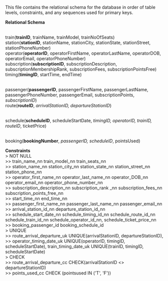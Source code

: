 This file contains the relational schema for the database in order of table levels, constraints, and any sequences used for primary keys.

**Relational Schema**

<br />train(**trainID**, trainName, trainModel, trainNoOfSeats)
<br />station(**stationID**, stationName, stationCity, stationState, stationStreet, stationPhoneNumber)
<br />operator(**operatorID**, operatorFirstName, operatorLastName, operatorDOB, operatorEmail, operatorPhoneNumber)
<br />subscription(**subscriptionID**, subscriptionDescription, subscriptionMembershipRank, subscriptionFees, subscriptionPointsFree)
<br />timing(**timingID**, startTime, endTime)

<br />passenger(**passengerID**, passengerFirstName, passengerLastName, passengerPhoneNumber, passengerEmail, subscriptionPoints, _subscriptionID_)
<br />route(**routeID**, _arrivalStationID, departureStationID_)

<br />schedule(**scheduleID**, scheduleStartDate, _timingID, operatorID, trainID, routeID_, ticketPrice)

<br />booking(**bookingNumber**, _passengerID, scheduleID_, pointsUsed)

**Constraints**
<br /> >	NOT NULL
<br /> >>	train_name_nn  train_model_nn  train_seats_nn 
<br /> >>	station_name_nn  station_city_nn  station_state_nn  station_street_nn  station_phone_nn 
<br /> >>	operator_first_name_nn  operator_last_name_nn  operator_DOB_nn  operator_email_nn  operator_phone_number_nn 
<br /> >> subscription_description_nn  subscription_rank _nn  subscription_fees_nn  subscription_points_free_nn 
<br /> >>	start_time_nn  end_time_nn 
<br /> >>	passenger_first_name_nn  passenger_last_name_nn  passenger_email_nn 
<br /> >>	arrival_station_id_nn  departure_station_id_nn 
<br /> >>	schedule_start_date_nn  schedule_timing_id_nn  schedule_route_id_nn  schedule_train_id_nn  schedule_operator_id_nn, schedule_ticket_price_nn 
<br /> >>	booking_passenger_id  booking_schedule_id 
<br /> >	UNIQUE
<br /> >>	route_arrival_departure_uk UNIQUE(arrivalStationID, departureStationID),
<br /> >>	operator_timing_date_uk UNIQUE(operatorID, timingID, scheduleStartDate), train_timing_date_uk UNIQUE(trainID, timingID, scheduleStartDate)
<br /> >	CHECK
<br /> >>	route_arrival_departure_cc CHECK(arrivalStationID <> departureStationID)
<br /> >>	points_used_cc  CHECK (pointsused IN ('T', 'F'))


